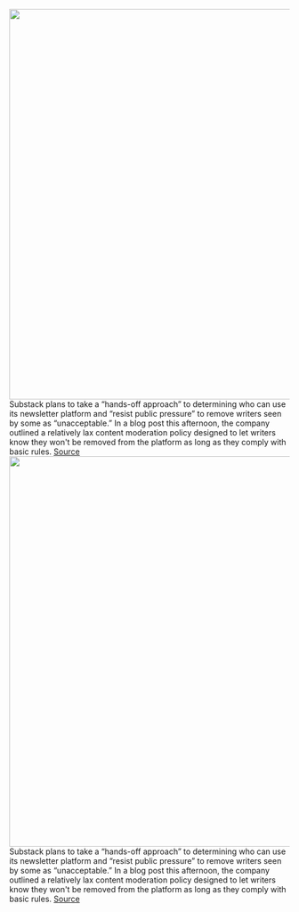 <img src='https://cdn.vox-cdn.com/thumbor/el--Ig16rNNbt-oWupMAYaGED4Y=/0x0:2500x1667/1200x800/filters:focal(1050x634:1450x1034)/cdn.vox-cdn.com/uploads/chorus_image/image/68569678/Untitled_1.0.jpg' width='700px' /><br/>
Substack plans to take a “hands-off approach” to determining who can use its newsletter platform and “resist public pressure” to remove writers seen by some as “unacceptable.” In a blog post this afternoon, the company outlined a relatively lax content moderation policy designed to let writers know they won't be removed from the platform as long as they comply with basic rules.
<a href='https://www.theverge.com/2020/12/22/22196035/substack-moderation-policy-detailed'> Source <a/><img src='https://cdn.vox-cdn.com/thumbor/el--Ig16rNNbt-oWupMAYaGED4Y=/0x0:2500x1667/1200x800/filters:focal(1050x634:1450x1034)/cdn.vox-cdn.com/uploads/chorus_image/image/68569678/Untitled_1.0.jpg' width='700px' /><br/>
Substack plans to take a “hands-off approach” to determining who can use its newsletter platform and “resist public pressure” to remove writers seen by some as “unacceptable.” In a blog post this afternoon, the company outlined a relatively lax content moderation policy designed to let writers know they won't be removed from the platform as long as they comply with basic rules.
<a href='https://www.theverge.com/2020/12/22/22196035/substack-moderation-policy-detailed'> Source <a/>